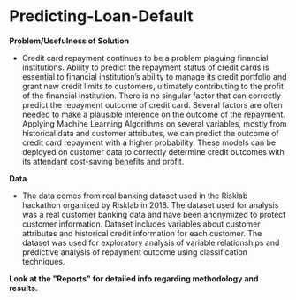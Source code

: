 # Predicting-Loan-Default

**Problem/Usefulness of Solution**

* Credit card repayment continues to be a problem plaguing financial institutions. Ability to predict the repayment status of credit cards is essential 
 to financial institution’s ability to manage its credit portfolio and grant new credit limits to customers, ultimately contributing to the profit of the
 financial institution. There is no singular factor that can correctly predict the repayment outcome of credit card. Several factors are often needed to make 
 a plausible inference on the outcome of the repayment. Applying Machine Learning Algorithms on several variables, mostly from historical data and customer 
 attributes, we can predict the outcome of credit card repayment with a higher probability. These models can be deployed on customer data to correctly 
 determine credit outcomes with its attendant cost-saving benefits and profit.

**Data**

* The data comes from real banking dataset used in the Risklab hackathon organized by Risklab in 2018. The dataset used for analysis was a real customer 
 banking data and have been anonymized to protect customer information. Dataset includes variables about customer attributes and historical credit 
 information for each customer. The dataset was used for exploratory analysis of variable relationships and predictive analysis of repayment outcome 
 using classification techniques.

**Look at the "Reports" for detailed info regarding methodology and results.**
